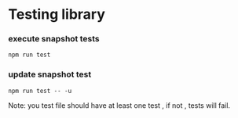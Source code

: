 # Testing library



### execute snapshot tests

    npm run test 
### update snapshot test

    npm run test -- -u



Note: you test file should have at least one test , if not , tests will fail.